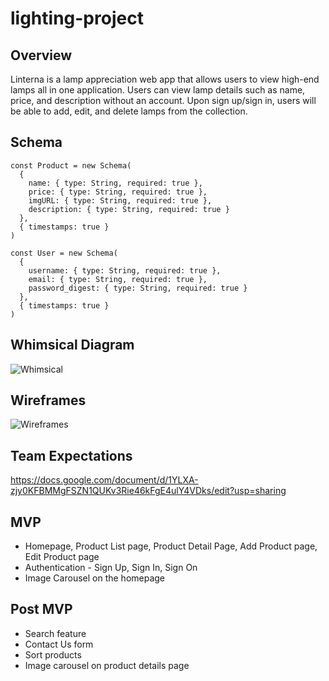 # lighting-project

## Overview
Linterna is a lamp appreciation web app that allows users to view high-end lamps all in one application. Users can view lamp details such as name, price, and description without an account. Upon sign up/sign in, users will be able to add, edit, and delete lamps from the collection.

## Schema

```
const Product = new Schema(
  {
    name: { type: String, required: true },
    price: { type: String, required: true },
    imgURL: { type: String, required: true },
    description: { type: String, required: true }
  },
  { timestamps: true }
)

const User = new Schema(
  {
    username: { type: String, required: true },
    email: { type: String, required: true },
    password_digest: { type: String, required: true }
  },
  { timestamps: true }
)

```

## Whimsical Diagram
![Whimsical](https://res.cloudinary.com/doas1ztbf/image/upload/v1612815239/Whimsical.png)

## Wireframes
![Wireframes](https://res.cloudinary.com/doas1ztbf/image/upload/v1613657620/p3-wireframe.png)

## Team Expectations
https://docs.google.com/document/d/1YLXA-zjy0KFBMMgFSZN1QUKv3Rie46kFgE4ulY4VDks/edit?usp=sharing

## MVP
- Homepage, Product List page, Product Detail Page, Add Product page, Edit Product page
- Authentication - Sign Up, Sign In, Sign On
- Image Carousel on the homepage

## Post MVP
- Search feature
- Contact Us form
- Sort products
- Image carousel on product details page
